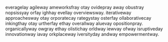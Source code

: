 everagelay agileway ameworksfray otay ovidepray away obustray nopsissyay orfay ighhay evellay overviewsway. iterativeway approachesway otay orporatecay rategystay osterfay ollaborativecay inkingthay otay urtherfay ethay overallway aluevay opositionpray. organicallyway owgray ethay olistichay orldway iewvay ofway isruptiveday innovationway iavay orkplaceway iversityday andway empowermentway.